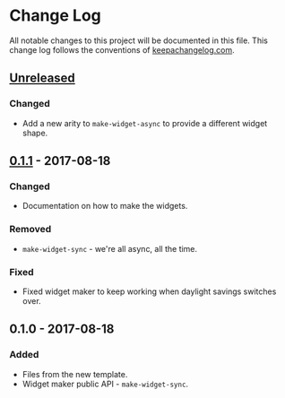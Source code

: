 # Change Log
All notable changes to this project will be documented in this file. This change log follows the conventions of [keepachangelog.com](http://keepachangelog.com/).

## [Unreleased]
### Changed
- Add a new arity to `make-widget-async` to provide a different widget shape.

## [0.1.1] - 2017-08-18
### Changed
- Documentation on how to make the widgets.

### Removed
- `make-widget-sync` - we're all async, all the time.

### Fixed
- Fixed widget maker to keep working when daylight savings switches over.

## 0.1.0 - 2017-08-18
### Added
- Files from the new template.
- Widget maker public API - `make-widget-sync`.

[Unreleased]: https://github.com/your-name/clj-lambda-graphviz-s3/compare/0.1.1...HEAD
[0.1.1]: https://github.com/your-name/clj-lambda-graphviz-s3/compare/0.1.0...0.1.1
